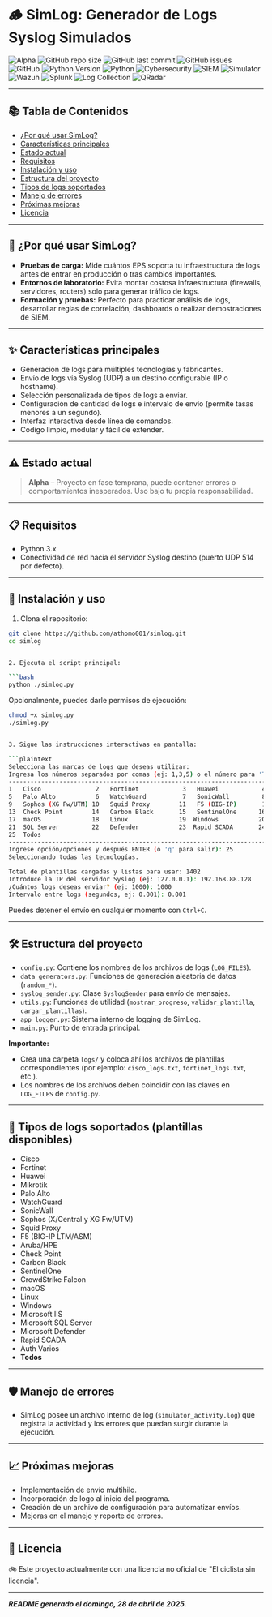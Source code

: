 # 🪵 SimLog: Generador de Logs Syslog Simulados

![Alpha](https://img.shields.io/badge/status-Alpha-orange)
![GitHub repo size](https://img.shields.io/github/repo-size/athomo001/simlog)
![GitHub last commit](https://img.shields.io/github/last-commit/athomo001/simlog)
![GitHub issues](https://img.shields.io/github/issues/athomo001/simlog)
![GitHub](https://img.shields.io/github/license/athomo001/simlog)
![Python Version](https://img.shields.io/badge/python-3.x-blue.svg)
![Python](https://img.shields.io/badge/python-3.x-blue)
![Cybersecurity](https://img.shields.io/badge/Cybersecurity-Tools-yellow)
![SIEM](https://img.shields.io/badge/SIEM-Logs-green)
![Simulator](https://img.shields.io/badge/Simulator-Logs-red)
![Wazuh](https://img.shields.io/badge/Wazuh-Integration-blue)
![Splunk](https://img.shields.io/badge/Splunk-Integration-orange)
![Log Collection](https://img.shields.io/badge/Log%20Collection-Enabled-blue)
![QRadar](https://img.shields.io/badge/QRadar-Integration-blue)


---

## 📚 Tabla de Contenidos

- [¿Por qué usar SimLog?](#-por-qué-usar-simlog)
- [Características principales](#-características-principales)
- [Estado actual](#-estado-actual)
- [Requisitos](#-requisitos)
- [Instalación y uso](#-instalación-y-uso)
- [Estructura del proyecto](#-estructura-del-proyecto)
- [Tipos de logs soportados](#-tipos-de-logs-soportados-plantillas-disponibles)
- [Manejo de errores](#-manejo-de-errores)
- [Próximas mejoras](#-próximas-mejoras)
- [Licencia](#-licencia)

---

## 🤔 ¿Por qué usar SimLog?

- **Pruebas de carga:** Mide cuántos EPS soporta tu infraestructura de logs antes de entrar en producción o tras cambios importantes.
- **Entornos de laboratorio:** Evita montar costosa infraestructura (firewalls, servidores, routers) solo para generar tráfico de logs.
- **Formación y pruebas:** Perfecto para practicar análisis de logs, desarrollar reglas de correlación, dashboards o realizar demostraciones de SIEM.

---

## ✨ Características principales

- Generación de logs para múltiples tecnologías y fabricantes.
- Envío de logs vía Syslog (UDP) a un destino configurable (IP o hostname).
- Selección personalizada de tipos de logs a enviar.
- Configuración de cantidad de logs e intervalo de envío (permite tasas menores a un segundo).
- Interfaz interactiva desde línea de comandos.
- Código limpio, modular y fácil de extender.

---

## ⚠️ Estado actual

> **Alpha** – Proyecto en fase temprana, puede contener errores o comportamientos inesperados. Uso bajo tu propia responsabilidad.

---

## 📋 Requisitos

- Python 3.x
- Conectividad de red hacia el servidor Syslog destino (puerto UDP 514 por defecto).

---

## 🚀 Instalación y uso

1. Clona el repositorio:

```bash
git clone https://github.com/athomo001/simlog.git
cd simlog


2. Ejecuta el script principal:

```bash
python ./simlog.py
```

Opcionalmente, puedes darle permisos de ejecución:

```bash
chmod +x simlog.py
./simlog.py


3. Sigue las instrucciones interactivas en pantalla:

```plaintext
Selecciona las marcas de logs que deseas utilizar:
Ingresa los números separados por comas (ej: 1,3,5) o el número para 'Todos'.
------------------------------------------------------------------------------------------------------------------------
1   Cisco               2   Fortinet            3   Huawei            4   Mikrotik
5   Palo Alto           6   WatchGuard          7   SonicWall         8   Sophos (X/Central)
9   Sophos (XG Fw/UTM) 10   Squid Proxy        11   F5 (BIG-IP)       12   Aruba/HPE
13  Check Point        14   Carbon Black       15   SentinelOne      16   CrowdStrike
17  macOS              18   Linux              19  Windows           20   Microsoft IIS
21  SQL Server         22   Defender           23  Rapid SCADA       24  Auth Varios
25  Todos
------------------------------------------------------------------------------------------------------------------------
Ingrese opción/opciones y después ENTER (o 'q' para salir): 25
Seleccionando todas las tecnologías.

Total de plantillas cargadas y listas para usar: 1402
Introduce la IP del servidor Syslog (ej: 127.0.0.1): 192.168.88.128
¿Cuántos logs deseas enviar? (ej: 1000): 1000
Intervalo entre logs (segundos, ej: 0.001): 0.001
```

Puedes detener el envío en cualquier momento con `Ctrl+C`.

---

## 🛠️ Estructura del proyecto

- `config.py`: Contiene los nombres de los archivos de logs (`LOG_FILES`).
- `data_generators.py`: Funciones de generación aleatoria de datos (`random_*`).
- `syslog_sender.py`: Clase `SyslogSender` para envío de mensajes.
- `utils.py`: Funciones de utilidad (`mostrar_progreso`, `validar_plantilla`, `cargar_plantillas`).
- `app_logger.py`: Sistema interno de logging de SimLog.
- `main.py`: Punto de entrada principal.

**Importante:**  
- Crea una carpeta `logs/` y coloca ahí los archivos de plantillas correspondientes (por ejemplo: `cisco_logs.txt`, `fortinet_logs.txt`, etc.).
- Los nombres de los archivos deben coincidir con las claves en `LOG_FILES` de `config.py`.

---

## 📝 Tipos de logs soportados (plantillas disponibles)

- Cisco
- Fortinet
- Huawei
- Mikrotik
- Palo Alto
- WatchGuard
- SonicWall
- Sophos (X/Central y XG Fw/UTM)
- Squid Proxy
- F5 (BIG-IP LTM/ASM)
- Aruba/HPE
- Check Point
- Carbon Black
- SentinelOne
- CrowdStrike Falcon
- macOS
- Linux
- Windows
- Microsoft IIS
- Microsoft SQL Server
- Microsoft Defender
- Rapid SCADA
- Auth Varios
- **Todos**

---

## 🛡️ Manejo de errores

- SimLog posee un archivo interno de log (`simulator_activity.log`) que registra la actividad y los errores que puedan surgir durante la ejecución.

---

## 📈 Próximas mejoras

- Implementación de envío multihilo.
- Incorporación de logo al inicio del programa.
- Creación de un archivo de configuración para automatizar envíos.
- Mejoras en el manejo y reporte de errores.

---

## 📄 Licencia

🚲 Este proyecto actualmente con una licencia no oficial de "El ciclista sin licencia".

---

_**README generado el domingo, 28 de abril de 2025.**_
```